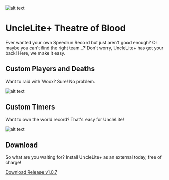 ![alt text](https://www.kthisiscvpv.com/GJpJi1589836827rBVLY.png)

# UncleLite+ Theatre of Blood
Ever wanted your own Speedrun Record but just aren't good enough? Or maybe you can't find the right team...? Don't worry, UncleLite+ has got your back! Here, we make it easy.

## Custom Players and Deaths 
Want to raid with Woox? Sure! No problem.

![alt text](https://www.kthisiscvpv.com/mNAMD1589836084kmfxu.png)

## Custom Timers
Want to own the world record? That's easy for UncleLite!

![alt text](https://www.kthisiscvpv.com/JEDSj1589836200aRdYS.png)

## Download

So what are you waiting for? Install UncleLite+ as an external today, free of charge!

[Download Release v1.0.7](https://github.com/kThisIsCvpv/bexternalplugins/releases/tag/1.0.7)